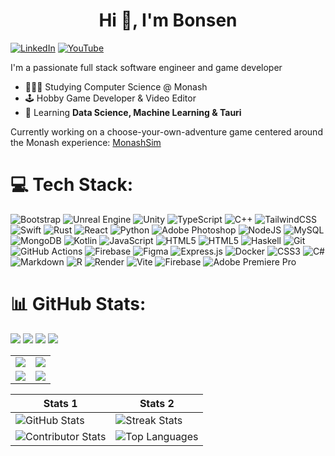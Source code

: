 <h1 align="center">Hi 👋, I'm Bonsen</h1>

[![LinkedIn](https://img.shields.io/badge/LinkedIn-%230077B5.svg?logo=linkedin&logoColor=white)](https://linkedin.com/in/bonsen-wakjira) [![YouTube](https://img.shields.io/badge/YouTube-%23FF0000.svg?logo=YouTube&logoColor=white)](https://youtube.com/@bzybx) 

I'm a passionate full stack software engineer and game developer

- 👩🏽‍💻 Studying Computer Science @ Monash
- 🕹️ Hobby Game Developer & Video Editor
- 🌱 Learning **Data Science, Machine Learning & Tauri**

Currently working on a choose-your-own-adventure game centered around the Monash experience: [MonashSim](https://github.com/orgs/TeamGrowlinGang/repositories)

# 💻 Tech Stack:
![Bootstrap](https://img.shields.io/badge/bootstrap-%238511FA.svg?style=for-the-badge&logo=bootstrap&logoColor=white) ![Unreal Engine](https://img.shields.io/badge/unrealengine-%23313131.svg?style=for-the-badge&logo=unrealengine&logoColor=white) ![Unity](https://img.shields.io/badge/unity-%23000000.svg?style=for-the-badge&logo=unity&logoColor=white) ![TypeScript](https://img.shields.io/badge/typescript-%23007ACC.svg?style=for-the-badge&logo=typescript&logoColor=white) ![C++](https://img.shields.io/badge/c++-%2300599C.svg?style=for-the-badge&logo=c%2B%2B&logoColor=white) ![TailwindCSS](https://img.shields.io/badge/tailwindcss-%2338B2AC.svg?style=for-the-badge&logo=tailwind-css&logoColor=white) ![Swift](https://img.shields.io/badge/swift-F54A2A?style=for-the-badge&logo=swift&logoColor=white) ![Rust](https://img.shields.io/badge/rust-%23000000.svg?style=for-the-badge&logo=rust&logoColor=white) ![React](https://img.shields.io/badge/react-%2320232a.svg?style=for-the-badge&logo=react&logoColor=%2361DAFB) ![Python](https://img.shields.io/badge/python-3670A0?style=for-the-badge&logo=python&logoColor=ffdd54) ![Adobe Photoshop](https://img.shields.io/badge/adobe%20photoshop-%2331A8FF.svg?style=for-the-badge&logo=adobe%20photoshop&logoColor=white) ![NodeJS](https://img.shields.io/badge/node.js-6DA55F?style=for-the-badge&logo=node.js&logoColor=white) ![MySQL](https://img.shields.io/badge/mysql-4479A1.svg?style=for-the-badge&logo=mysql&logoColor=white) ![MongoDB](https://img.shields.io/badge/MongoDB-%234ea94b.svg?style=for-the-badge&logo=mongodb&logoColor=white) ![Kotlin](https://img.shields.io/badge/kotlin-%237F52FF.svg?style=for-the-badge&logo=kotlin&logoColor=white) ![JavaScript](https://img.shields.io/badge/javascript-%23323330.svg?style=for-the-badge&logo=javascript&logoColor=%23F7DF1E) ![HTML5](https://img.shields.io/badge/html5-%23E34F26.svg?style=for-the-badge&logo=html5&logoColor=white) ![HTML5](https://img.shields.io/badge/html5-%23E34F26.svg?style=for-the-badge&logo=html5&logoColor=white) ![Haskell](https://img.shields.io/badge/Haskell-5e5086?style=for-the-badge&logo=haskell&logoColor=white) ![Git](https://img.shields.io/badge/git-%23F05033.svg?style=for-the-badge&logo=git&logoColor=white) ![GitHub Actions](https://img.shields.io/badge/github%20actions-%232671E5.svg?style=for-the-badge&logo=githubactions&logoColor=white) ![Firebase](https://img.shields.io/badge/firebase-%23039BE5.svg?style=for-the-badge&logo=firebase) ![Figma](https://img.shields.io/badge/figma-%23F24E1E.svg?style=for-the-badge&logo=figma&logoColor=white) ![Express.js](https://img.shields.io/badge/express.js-%23404d59.svg?style=for-the-badge&logo=express&logoColor=%2361DAFB) ![Docker](https://img.shields.io/badge/docker-%230db7ed.svg?style=for-the-badge&logo=docker&logoColor=white) ![CSS3](https://img.shields.io/badge/css3-%231572B6.svg?style=for-the-badge&logo=css3&logoColor=white) ![C#](https://img.shields.io/badge/c%23-%23239120.svg?style=for-the-badge&logo=csharp&logoColor=white) ![Markdown](https://img.shields.io/badge/markdown-%23000000.svg?style=for-the-badge&logo=markdown&logoColor=white) ![R](https://img.shields.io/badge/r-%23276DC3.svg?style=for-the-badge&logo=r&logoColor=white) ![Render](https://img.shields.io/badge/Render-%46E3B7.svg?style=for-the-badge&logo=render&logoColor=white) ![Vite](https://img.shields.io/badge/vite-%23646CFF.svg?style=for-the-badge&logo=vite&logoColor=white) ![Firebase](https://img.shields.io/badge/firebase-a08021?style=for-the-badge&logo=firebase&logoColor=ffcd34) ![Adobe Premiere Pro](https://img.shields.io/badge/Adobe%20Premiere%20Pro-9999FF.svg?style=for-the-badge&logo=Adobe%20Premiere%20Pro&logoColor=white)

# 📊 GitHub Stats:


![](https://github-readme-stats.vercel.app/api?username=BonsenW&theme=dark&hide_border=true&include_all_commits=true&count_private=true) ![](https://nirzak-streak-stats.vercel.app/?user=BonsenW&theme=dark&hide_border=true) ![](https://github-contributor-stats.vercel.app/api?username=BonsenW&limit=5&theme=dark&combine_all_yearly_contributions=true) ![](https://github-readme-stats.vercel.app/api/top-langs/?username=BonsenW&theme=dark&hide_border=true&include_all_commits=true&count_private=true&layout=compact)

<table style="border: none; width: 100%; text-align: center;">
  <tr>
    <td style="border: none;"><img src="https://github-readme-stats.vercel.app/api?username=BonsenW&theme=dark&hide_border=true&include_all_commits=true&count_private=true" /></td>
    <td style="border: none;"><img src="https://nirzak-streak-stats.vercel.app/?user=BonsenW&theme=dark&hide_border=true" /></td>
  </tr>
  <tr>
    <td style="border: none;"><img src="https://github-contributor-stats.vercel.app/api?username=BonsenW&limit=5&theme=dark&combine_all_yearly_contributions=true" /></td>
    <td style="border: none;"><img src="https://github-readme-stats.vercel.app/api/top-langs/?username=BonsenW&theme=dark&hide_border=true&layout=compact" /></td>
  </tr>
</table>

| Stats 1 | Stats 2 |
|---------|---------|
| ![GitHub Stats](https://github-readme-stats.vercel.app/api?username=BonsenW&theme=dark&hide_border=true&include_all_commits=true&count_private=true) | ![Streak Stats](https://nirzak-streak-stats.vercel.app/?user=BonsenW&theme=dark&hide_border=true) |
| ![Contributor Stats](https://github-contributor-stats.vercel.app/api?username=BonsenW&limit=5&theme=dark&combine_all_yearly_contributions=true) | ![Top Languages](https://github-readme-stats.vercel.app/api/top-langs/?username=BonsenW&theme=dark&hide_border=true&layout=compact) |
